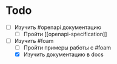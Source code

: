 # Todo

- [ ] Изучить #openapi документацию
  - [ ] Пройти [[openapi-specification]]
- [ ] Изучить #foam
  - [ ] Пройти примеры работы с #foam
  - [x] Изучить документацию в docs
